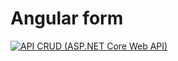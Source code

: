 # Angular form



[![API CRUD (ASP.NET Core Web API)](https://img.youtube.com/vi/iSVcE0yoZ3I/0.jpg)](http://www.youtube.com/watch?v=iSVcE0yoZ3I)
